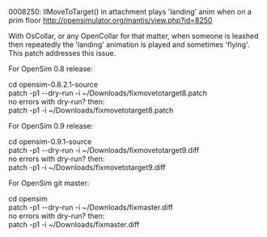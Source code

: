 0008250: llMoveToTarget() in attachment plays 'landing' anim when on a prim floor
http://opensimulator.org/mantis/view.php?id=8250


With OsCollar, or any OpenCollar for that matter, when someone is leashed then
repeatedly the 'landing' animation is played and sometimes 'flying'. This patch
addresses this issue.


For OpenSim 0.8 release:

cd opensim-0.8.2.1-source  
patch -p1 --dry-run -i ~/Downloads/fixmovetotarget8.patch  
no errors with dry-run? then:  
patch -p1 -i ~/Downloads/fixmovetotarget8.patch  


For OpenSim 0.9 release:

cd opensim-0.9.1-source  
patch -p1 --dry-run -i ~/Downloads/fixmovetotarget9.diff  
no errors with dry-run? then:  
patch -p1 -i ~/Downloads/fixmovetotarget9.diff  


For OpenSim git master:

cd opensim  
patch -p1 --dry-run -i ~/Downloads/fixmaster.diff  
no errors with dry-run? then:  
patch -p1 -i ~/Downloads/fixmaster.diff  

